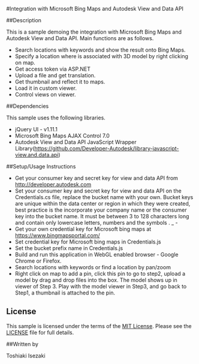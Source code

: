 #Integration with Microsoft Bing Maps and Autodesk View and Data API

##Description

This is a sample demoing the integration with Microsoft Bing Maps and Autodesk View and Data API. Main functions are as follows.

* Search locations with keywords and show the result onto Bing Maps.
* Specify a location where is associated with 3D model by right clicking on map.
* Get access token via ASP.NET
* Upload a file and get translation.
* Get thumbnail and reflect it to maps.
* Load it in custom viewer. 
* Control views on viewer.

##Dependencies

This sample uses the following libraries.

* jQuery UI - v1.11.1
* Microsoft Bing Maps AJAX Control 7.0
* Autodesk View and Data API JavaScript Wrapper Library(https://github.com/Developer-Autodesk/library-javascript-view.and.data.api) 

##Setup/Usage Instructions

* Get your consumer key and secret key for view and data API from http://developer.autodesk.com
* Set your consumer key and secret key for view and data API on the Credentials.cs file, replace the bucket name with your own. Bucket keys are unique within the data center or region in which they were created, best practice is the incorporate your company name or the consumer key into the bucket name. It must be between 3 to 128 characters long and contain only lowercase letters, numbers and the symbols . _ -
* Get your own credential key for Microsoft bing maps at https://www.bingmapsportal.com/
* Set credential key for Microsoft bing maps in Credentials.js
* Set the bucket prefix name in Credentials.js
* Build and run this application in WebGL enabled browser - Google Chrome or Firefox.
* Search locations with keywords or find a location by pan/zoom
* Right click on map to add a pin, click this pin to go to step2, upload a model by drag and drop files into the box. The model shows up in viewer of Step 3. Play with the model viewer in Step3, and go back to Step1, a thumbnail is attached to the pin.

## License

This sample is licensed under the terms of the [MIT License](http://opensource.org/licenses/MIT). Please see the [LICENSE](LICENSE) file for full details.

##Written by 

Toshiaki Isezaki
